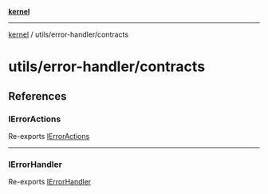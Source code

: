 [**kernel**](../../../README.md)

***

[kernel](../../../modules.md) / utils/error-handler/contracts

# utils/error-handler/contracts

## References

### IErrorActions

Re-exports [IErrorActions](i-error-actions/interfaces/IErrorActions.md)

***

### IErrorHandler

Re-exports [IErrorHandler](i-error-handler/interfaces/IErrorHandler.md)
